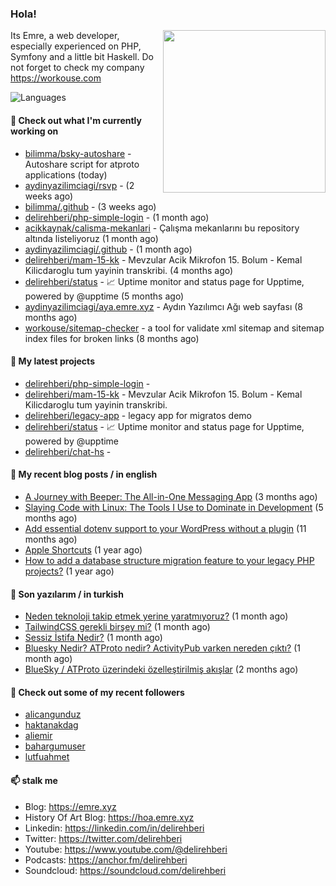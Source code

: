 <h3>Hola!</h3>
 

<img align="right" src="https://media.giphy.com/media/ZE6HYckyroMWwSp11C/giphy-downsized.gif" width="260">

Its Emre, a web developer, especially experienced on PHP, Symfony and a little bit Haskell. Do not forget to check my company https://workouse.com 

![Languages](https://github-readme-stats.vercel.app/api/top-langs/?username=delirehberi&layout=compact)

#### 👷 Check out what I'm currently working on

- [bilimma/bsky-autoshare](https://github.com/bilimma/bsky-autoshare) - Autoshare script for atproto applications (today)
- [aydinyazilimciagi/rsvp](https://github.com/aydinyazilimciagi/rsvp) -  (2 weeks ago)
- [bilimma/.github](https://github.com/bilimma/.github) -  (3 weeks ago)
- [delirehberi/php-simple-login](https://github.com/delirehberi/php-simple-login) -  (1 month ago)
- [acikkaynak/calisma-mekanlari](https://github.com/acikkaynak/calisma-mekanlari) - Çalışma mekanlarını bu repository altında listeliyoruz (1 month ago)
- [aydinyazilimciagi/.github](https://github.com/aydinyazilimciagi/.github) -  (1 month ago)
- [delirehberi/mam-15-kk](https://github.com/delirehberi/mam-15-kk) - Mevzular Acik Mikrofon 15. Bolum - Kemal Kilicdaroglu tum yayinin transkribi.  (4 months ago)
- [delirehberi/status](https://github.com/delirehberi/status) - 📈 Uptime monitor and status page for Upptime, powered by @upptime (5 months ago)
- [aydinyazilimciagi/aya.emre.xyz](https://github.com/aydinyazilimciagi/aya.emre.xyz) - Aydın Yazılımcı Ağı web sayfası (8 months ago)
- [workouse/sitemap-checker](https://github.com/workouse/sitemap-checker) - a tool for validate xml sitemap and sitemap index files for broken links (8 months ago)

#### 🌱 My latest projects

- [delirehberi/php-simple-login](https://github.com/delirehberi/php-simple-login) - 
- [delirehberi/mam-15-kk](https://github.com/delirehberi/mam-15-kk) - Mevzular Acik Mikrofon 15. Bolum - Kemal Kilicdaroglu tum yayinin transkribi. 
- [delirehberi/legacy-app](https://github.com/delirehberi/legacy-app) - legacy app for migratos demo
- [delirehberi/status](https://github.com/delirehberi/status) - 📈 Uptime monitor and status page for Upptime, powered by @upptime
- [delirehberi/chat-hs](https://github.com/delirehberi/chat-hs) - 

#### 📜 My recent blog posts / in english

- [A Journey with Beeper: The All-in-One Messaging App](https://emre.xyz/a-journey-with-beeper-the-all-in-one-messaging-app) (3 months ago)
- [Slaying Code with Linux: The Tools I Use to Dominate in Development](https://emre.xyz/slaying-code-with-linux-the-tools-i-use-to-dominate-in-development) (5 months ago)
- [Add essential dotenv support to your WordPress without a plugin](https://emre.xyz/add-essential-dotenv-support-to-your-wordpress-without-a-plugin) (11 months ago)
- [Apple Shortcuts](https://emre.xyz/apple-shortcuts) (1 year ago)
- [How to add a database structure migration feature to your legacy PHP projects?](https://emre.xyz/how-to-add-a-database-structure-migration-feature-to-your-legacy-php-projects) (1 year ago)

#### 📜 Son yazılarım / in turkish

- [Neden teknoloji takip etmek yerine yaratmıyoruz?](https://emre.xyz/neden-teknoloji-takip-etmek-yerine-yaratmiyoruz) (1 month ago)
- [TailwindCSS gerekli birşey mi?](https://emre.xyz/tailwindcss-gerekli-birsey-mi) (1 month ago)
- [Sessiz İstifa Nedir?](https://emre.xyz/sessiz-istifa-nedir) (1 month ago)
- [Bluesky Nedir? ATProto nedir? ActivityPub varken nereden çıktı?](https://emre.xyz/bluesky-nedir) (1 month ago)
- [BlueSky / ATProto üzerindeki özelleştirilmiş akışlar](https://emre.xyz/bluesky-atproto-uzerindeki-ozellestirilmis-akislar) (2 months ago)

#### 👯 Check out some of my recent followers

- [alicangunduz](https://github.com/alicangunduz)
- [haktanakdag](https://github.com/haktanakdag)
- [aliemir](https://github.com/aliemir)
- [bahargumuser](https://github.com/bahargumuser)
- [lutfuahmet](https://github.com/lutfuahmet)

#### 📫 stalk me

- Blog: https://emre.xyz
- History Of Art Blog: https://hoa.emre.xyz
- Linkedin: https://linkedin.com/in/delirehberi
- Twitter: https://twitter.com/delirehberi
- Youtube: https://www.youtube.com/@delirehberi
- Podcasts: https://anchor.fm/delirehberi
- Soundcloud: https://soundcloud.com/delirehberi


